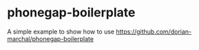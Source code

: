 # phonegap-boilerplate
A simple example to show how to use https://github.com/dorian-marchal/phonegap-boilerplate 
